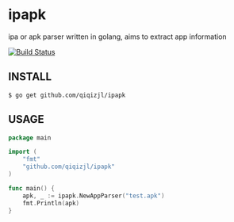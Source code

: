 # ipapk
ipa or apk parser written in golang, aims to extract app information

[![Build Status](https://travis-ci.org/qiqizjl/ipapk.svg?branch=master)](https://travis-ci.org/qiqizjl/ipapk)

## INSTALL
	$ go get github.com/qiqizjl/ipapk
  
## USAGE
```go
package main

import (
	"fmt"
	"github.com/qiqizjl/ipapk"
)

func main() {
	apk, _ := ipapk.NewAppParser("test.apk")
	fmt.Println(apk)
}
```
